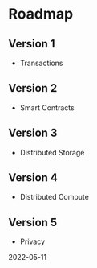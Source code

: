 # Roadmap

## Version 1

- Transactions

## Version 2

- Smart Contracts

## Version 3

- Distributed Storage

## Version 4

- Distributed Compute

## Version 5

- Privacy

2022-05-11

